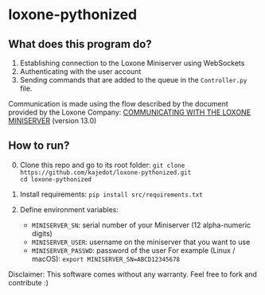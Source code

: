 # loxone-pythonized

## What does this program do?
1. Establishing connection to the Loxone Miniserver using WebSockets
2. Authenticating with the user account
3. Sending commands that are added to the queue in the `Controller.py` file.

Communication is made using the flow described by the document provided by the Loxone Company: [COMMUNICATING WITH
THE LOXONE MINISERVER](https://www.loxone.com/dede/wp-content/uploads/sites/2/2022/06/1300_Communicating-with-the-Miniserver.pdf#h.59u218wukskj) (version 13.0)

## How to run?
0. Clone this repo and go to its root folder:
  `git clone https://github.com/kajedot/loxone-pythonized.git` \
  `cd loxone-pythonized` 
  
1. Install requirements:
`pip install src/requirements.txt`

2. Define environment variables:
   - `MINISERVER_SN`: serial number of your Miniserver (12 alpha-numeric digits)
   - `MINISERVER_USER`: username on the miniserver that you want to use
   - `MINISERVER_PASSWD`: password of the user
  For example (Linux / macOS):
  `export MINISERVER_SN=ABCD12345678`

Disclaimer:
This software comes without any warranty. 
Feel free to fork and contribute :)

